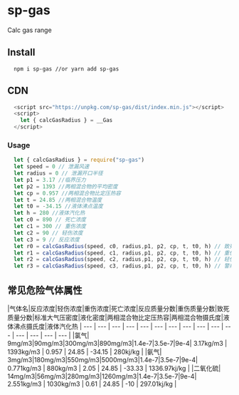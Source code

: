 # sp-gas

Calc gas range

## Install

``` node
  npm i sp-gas //or yarn add sp-gas
```

## CDN

``` js
  <script src="https://unpkg.com/sp-gas/dist/index.min.js"></script>
  <script>
    let { calcGasRadius } = __Gas
  </script>
```

### Usage
``` js
  let { calcGasRadius } = require("sp-gas")
  let speed = 0 // 泄漏风速
  let radius = 0 // 泄漏开口半径
  let p1 = 3.17 //临界压力
  let p2 = 1393 //两相混合物的平均密度
  let cp = 0.957 //两相混合物比定压热容
  let t = 24.85 //两相混合物温度
  let t0 = -34.15 //液体沸点温度
  let h = 280 //液体汽化热
  let c0 = 890 // 死亡浓度
  let c1 = 300 // 重伤浓度
  let c2 = 90 // 轻伤浓度
  let c3 = 9 // 反应浓度
  let r0 = calcGasRadius(speed, c0, radius,p1, p2, cp, t, t0, h) // 致死半径
  let r1 = calcGasRadius(speed, c1, radius,p1, p2, cp, t, t0, h) // 重伤半径
  let r2 = calcGasRadius(speed, c2, radius,p1, p2, cp, t, t0, h) // 轻伤半径
  let r3 = calcGasRadius(speed, c3, radius,p1, p2, cp, t, t0, h) // 警戒半径
```
## 常见危险气体属性

|气体名|反应浓度|轻伤浓度|重伤浓度|死亡浓度|反应质量分数|重伤质量分数|致死质量分数|标准大气压密度|液化密度|两相混合物比定压热容|两相混合物摄氏度|液体沸点摄氏度|液体汽化热
| --- | --- | --- | --- | --- | --- | --- | --- | --- | --- | --- | --- | --- | --- | --- |
|氯气| 9mg/m3|90mg/m3|300mg/m3|890mg/m3|1.4e-7|3.5e-7|9e-4| 3.17kg/m3 | 1393kg/m3 | 0.957 | 24.85 | -34.15 | 280kj/kg |
|氨气| 3mg/m3|180mg/m3|550mg/m3|5000mg/m3|1.4e-7|3.5e-7|9e-4| 0.771kg/m3 | 880kg/m3 | 2.05 | 24.85 | -33.33 | 1336.97kj/kg |
|二氧化硫| 14mg/m3|56mg/m3|280mg/m3|1260mg/m3|1.4e-7|3.5e-7|9e-4| 2.551kg/m3 | 1030kg/m3 | 0.61 | 24.85 | -10 | 297.01kj/kg |
